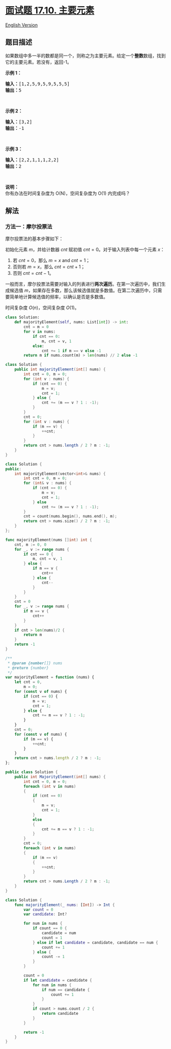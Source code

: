 # [面试题 17.10. 主要元素](https://leetcode.cn/problems/find-majority-element-lcci)

[English Version](/lcci/17.10.Find%20Majority%20Element/README_EN.md)

## 题目描述

<!-- 这里写题目描述 -->
<p>如果数组中多一半的数都是同一个，则称之为主要元素。给定一个<strong>整数</strong>数组，找到它的主要元素。若没有，返回-1。</p>

<p><strong>示例 1：</strong></p>

<pre><strong>输入：</strong>[1,2,5,9,5,9,5,5,5]
<strong>输出：</strong>5</pre>

<p>&nbsp;</p>

<p><strong>示例 2：</strong></p>

<pre><strong>输入：</strong>[3,2]
<strong>输出：</strong>-1</pre>

<p>&nbsp;</p>

<p><strong>示例 3：</strong></p>

<pre><strong>输入：</strong>[2,2,1,1,1,2,2]
<strong>输出：</strong>2</pre>

<p>&nbsp;</p>

<p><strong>说明：</strong><br>
你有办法在时间复杂度为 O(N)，空间复杂度为 O(1) 内完成吗？</p>

## 解法

### 方法一：摩尔投票法

摩尔投票法的基本步骤如下：

初始化元素 $m$，并给计数器 $cnt$ 赋初值 $cnt=0$。对于输入列表中每一个元素 $x$：

1. 若 $cnt=0$，那么 $m=x$ and $cnt=1$；
1. 否则若 $m=x$，那么 $cnt=cnt+1$；
1. 否则 $cnt=cnt-1$。

一般而言，摩尔投票法需要对输入的列表进行**两次遍历**。在第一次遍历中，我们生成候选值 $m$，如果存在多数，那么该候选值就是多数值。在第二次遍历中，只需要简单地计算候选值的频率，以确认是否是多数值。

时间复杂度 $O(n)$，空间复杂度 $O(1)$。

<!-- tabs:start -->

```python
class Solution:
    def majorityElement(self, nums: List[int]) -> int:
        cnt = m = 0
        for v in nums:
            if cnt == 0:
                m, cnt = v, 1
            else:
                cnt += 1 if m == v else -1
        return m if nums.count(m) > len(nums) // 2 else -1
```

```java
class Solution {
    public int majorityElement(int[] nums) {
        int cnt = 0, m = 0;
        for (int v : nums) {
            if (cnt == 0) {
                m = v;
                cnt = 1;
            } else {
                cnt += (m == v ? 1 : -1);
            }
        }
        cnt = 0;
        for (int v : nums) {
            if (m == v) {
                ++cnt;
            }
        }
        return cnt > nums.length / 2 ? m : -1;
    }
}
```

```cpp
class Solution {
public:
    int majorityElement(vector<int>& nums) {
        int cnt = 0, m = 0;
        for (int& v : nums) {
            if (cnt == 0) {
                m = v;
                cnt = 1;
            } else
                cnt += (m == v ? 1 : -1);
        }
        cnt = count(nums.begin(), nums.end(), m);
        return cnt > nums.size() / 2 ? m : -1;
    }
};
```

```go
func majorityElement(nums []int) int {
	cnt, m := 0, 0
	for _, v := range nums {
		if cnt == 0 {
			m, cnt = v, 1
		} else {
			if m == v {
				cnt++
			} else {
				cnt--
			}
		}
	}
	cnt = 0
	for _, v := range nums {
		if m == v {
			cnt++
		}
	}
	if cnt > len(nums)/2 {
		return m
	}
	return -1
}
```

```js
/**
 * @param {number[]} nums
 * @return {number}
 */
var majorityElement = function (nums) {
    let cnt = 0,
        m = 0;
    for (const v of nums) {
        if (cnt == 0) {
            m = v;
            cnt = 1;
        } else {
            cnt += m == v ? 1 : -1;
        }
    }
    cnt = 0;
    for (const v of nums) {
        if (m == v) {
            ++cnt;
        }
    }
    return cnt > nums.length / 2 ? m : -1;
};
```

```cs
public class Solution {
    public int MajorityElement(int[] nums) {
        int cnt = 0, m = 0;
        foreach (int v in nums)
        {
            if (cnt == 0)
            {
                m = v;
                cnt = 1;
            }
            else
            {
                cnt += m == v ? 1 : -1;
            }
        }
        cnt = 0;
        foreach (int v in nums)
        {
            if (m == v)
            {
                ++cnt;
            }
        }
        return cnt > nums.Length / 2 ? m : -1;
    }
}
```

```swift
class Solution {
    func majorityElement(_ nums: [Int]) -> Int {
        var count = 0
        var candidate: Int?

        for num in nums {
            if count == 0 {
                candidate = num
                count = 1
            } else if let candidate = candidate, candidate == num {
                count += 1
            } else {
                count -= 1
            }
        }

        count = 0
        if let candidate = candidate {
            for num in nums {
                if num == candidate {
                    count += 1
                }
            }
            if count > nums.count / 2 {
                return candidate
            }
        }

        return -1
    }
}
```

<!-- tabs:end -->

<!-- end -->
